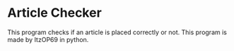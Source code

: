 # Article Checker
This program checks if an article is placed correctly or not. This program is made by ItzOP69 in python.

